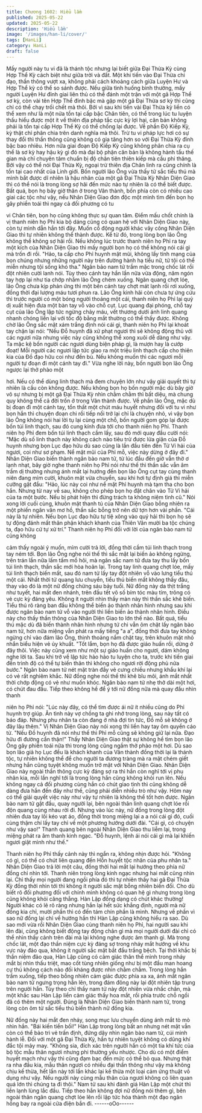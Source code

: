```yaml
---
title: Chương 1602: Hiểu lầm
published: 2025-05-22
updated: 2025-05-22
description: 'Hiểu lầm'
image: '/images/han-li/cover/'
tags: [HanLi]
category: HanLi
draft: false
---
```


Mấy người này tu vi đã là thánh tộc nhưng lại biết giữa Đại Thừa
Kỳ cùng Hợp Thể Kỳ cách biệt như giữa trời và đất. Một khi tiến
vào Đại Thừa chi đạo, thần thông vượt xa, không phải cách
khoảng cách giữa Luyện Hư và Hợp Thể kỳ có thể so sánh được.
Nếu giữa tình huống bình thường, mấy người Luyện Hư đỉnh giai
liên thủ có thể đánh một trận với một gã Hợp Thể sơ kỳ, còn vài
tên Hợp Thể đỉnh bậc mà gặp một gã Đại Thừa sơ kỳ thì cũng chỉ
có thể chạy trối chết mà thôi. Bởi vì sau khi tiến vài Đại Thừa kỳ
liền có thể xem như là một nửa tồn tại cấp bậc Chân tiên, có thể
trong lúc tu luyện thấu hiểu được một ít về thiên địa pháp tắc cực
kỳ lợi hại, căn bản không phải là tồn tại cấp Hợp Thể Kỳ có thể
chống lại được. Về phần Độ Kiếp Kỳ, kỳ thật chỉ phân chia trên
danh nghĩa mà thôi. Trừ tu vi pháp lực hơi có sự thay đổi thì thần
thông cũng không có gia tăng hơn so với Đại Thừa Kỳ đỉnh bậc
bao nhiêu.
Hơn nữa giai đoạn Độ Kiếp Kỳ cũng không phân chia ra cụ thể là
sơ kỳ hay hậu kỳ gì đó mà đại bộ phận căn bản là không hành tẩu
thế gian mà chỉ chuyên tâm chuẩn bị độ chân tiên thiên kiếp mà
cầu phi thăng.
Bởi vậy có thể nói Đại Thừa Kỳ, ngoại trừ thiên địa Chân linh ra
cũng chính là tồn tại cao nhất của Linh giới.
Bốn người lão Ông vừa thấy tử sắc tiểu thú mà mình bắt được dĩ
nhiên là hậu nhân của một gã Đại Thừa Kỳ Nhân Diện Giao thì có
thể nói là trong lòng sợ hãi đến mức nào tự nhiên là có thể biết
được.
Bất quá, bọn họ bây giờ thân ở trong Vân thành, bốn phía còn có
nhiều cao giai các tộc như vậy, nếu Nhân Diện Giao đơn độc một
mình tìm đến bọn họ gây phiền toái thì ngay cả đối phương có tu

vi Chân tiên, bọn họ cũng không thực sự quan tâm. Điểm mấu
chốt chính là vị thanh niên họ Phỉ kia bộ dáng cũng có quan hệ
với Nhân Diện Giao này, còn tự mình dẫn hắn tới đây. Muốn cổ
động người khác vây công Nhân Diện Giao thì tự nhiên không thể
thành được.
Kể từ đó, trong lòng bọn lão Ông không thể không sợ hãi rồi. Nếu
không lúc trước thanh niên họ Phỉ ra tay một kích của Nhân Diện
Giao thì mấy người bọn họ có thể không nói cái gì mà trốn đi rồi.
"Hảo, ta cấp cho Phỉ huynh mặt mũi, không lấy tính mạng của bọn
chúng nhưng những người này trên đường hành hạ tiểu nữ, tử tội
có thể miễn nhưng tội sống khó tha."
Ngân bảo nam tử trầm mặc trong chốc lát rồi đột nhiên cười lanh
nói.
Tùy theo cánh tay hắn lần nữa vừa động, năm ngón tay hợp lại
như tia chớp nhắm lão Ông chém xuống. Ngân quang chợt lóe,
lão Ông chưa kịp phản ứng thì một bên cánh tay chợt mát lạnh rồi
rơi xuống, đồng thời đại lượng máu tươi phun ra.
Lão Ông kinh hãi còn chưa tự ứng cứu thì trước người có một
bóng người thoáng một cái, thanh niên họ Phỉ lại quỷ dị xuất hiện
đưa một bàn tay vỗ vào chỗ cụt. Lục quang đại phóng, chỗ tay cụt
của lão Ông lập tức ngừng chảy máu, vết thương dưới ánh linh
quang nhanh chóng liền lại với tốc độ bằng mắt thường có thể
thấy được.
Không chờ lão Ông sắc mặt xám trắng định nói cái gì, thanh niên
họ Phỉ lại khoát tay chặn lại nói:
"Nếu Đỗ huynh đã xử phạt ngươi thì sẽ không động thủ với các
ngươi nữa nhưng việc này cũng không thể xong xuôi dễ dàng như
vậy. Ta mặc kệ bốn người các ngươi dùng biện pháp gì, là mượn
hay là cướp đoạt! Mỗi người các ngươi lập tức giao ra một triệu
linh thạch cấp cho thiên kia của Đồ đạo hữu coi như đền bù. Nếu
không muốn thì các ngươi mỗi người tự đoạn đi một cánh tay đi."
Vừa nghe lời này, bốn người bọn lão Ông ngược lại thở phào một

hơi. Nếu có thể dùng linh thạch mà đem chuyện lớn như vậy giải
quyết thì tự nhiên là cầu còn không được. Nếu không bọn họ bốn
người mặc dù bây giờ vô sự nhưng bị một gã Đại Thừa Kỳ nhìn
chằm chằm thì bất diệu, mà chung quy không thể cả đời trốn ở
trong Vân thành được.
Về phần lão Ông, mặc dù bị đoạn đi một cánh tay, tổn thất một
chút máu huyết nhưng đối với tu vi như bọn hắn thì chuyện đoạn
chi rồi tiếp nối trở lại chỉ là chuyện nhỏ, vì vậy bọn lão Ông không
nói hai lời tụ lại cùng một chỗ, bốn người gom góp lại được bốn
túi linh thạch, sau đó cung kính đưa tới cho thanh niên họ Phỉ.
Thanh niên họ Phỉ đem bốn túi linh thạch cầm lấy, sau đó mới
quay đầu cười nói:
"Mặc dù số linh thạch này không cách nào tiêu trừ được lửa giận
của Đỗ huynh nhưng bọn Lục đạo hữu dù sao cũng là lần đầu tiên
đến Tử Vi hải của ngươi, coi như sơ phạm. Nể mặt mũi của Phỉ
mỗ, việc này dừng ở đây đi."
Nhân Diện Giao biến thành ngân bào nam tử, từ lúc đầu đến giờ
vẫn thờ ơ lạnh nhạt, bây giờ nghe thanh niên họ Phỉ nói như thế
thì thần sắc vẫn âm trầm dị thường nhưng ánh mắt lại hướng đến
bọn lão Ông cụt tay cùng thanh niên đang mỉm cười, khuôn mặt
vừa chuyển, sau khi hơi tự định giá thì miễn cưỡng gật đầu:
"Hảo, lúc này coi như nể mặt Phỉ huynh mà tạm tha cho bọn hắn.
Nhưng từ nay về sau, không cho phép bọn họ đặt chân vào Tử Vi
hải của ta một bước. Nếu bị phát hiện thì đừng trách ta không
niệm tình cũ."
Nói xong lời cuối cùng, khuôn mặt thanh tú của Nhân Diện Giao
bỗng nhiên ra một phiến ngân văn mơ hồ, thần sắc bỗng trở nên
dữ tợn hơn vài phần.
"Cái này là tự nhiên. Nếu bọn Lục đạo hữu tự tiệ xông vào quý hải
thì bọn họ sẽ tự động đánh mất thân phận khách khanh của Thiên
Vân mười ba tộc chúng ta, đạo hữu cứ tự xử trí."
Thanh niên họ Phỉ đối với lời của ngân bào nam tử cũng không

cảm thấy ngoài ý muốn, mỉm cười trả lời, đồng thời cầm túi linh
thạch trong tay ném tới.
Bọn lão Ông nghe nói thế thì sắc mặt lại biến ảo không ngừng,
trên trán lần nữa lấm tấm mồ hôi, mà ngân sắc nam tử đưa tay
thu lấy bốn túi linh thạch, thần sắc mới hòa hoãn lại. Trong tay
linh quang chợt lóe, mấy túi linh thạch biến mất, sau đó nam tử
lấy tay đột nhiên vỗ vào lưng tiểu thú một cái. Nhất thời tử quang
lưu chuyển, tiểu thú biến mất không thấy đâu, thay vào đó là một
nữ đồng chừng sáu bảy tuổi.
Nữ đồng này da thịt trắng như tuyết, hai mắt đen nhánh, trên đầu
tết vô số bím tóc màu tím, trông có vẻ cực kỳ đáng yêu. Không ít
người nhìn thấy màn này thì thần sắc khẽ biến.
Tiểu thú rõ ràng ban đầu không thể biến ảo thành nhân hình
nhưng sau khi được ngân bào nam tử vỗ vào người thì liền biến
ảo thành nhân hình. Điều này cho thấy thần thông của Nhân Diện
Giao to lớn thế nào.
Bất quá, tiểu thú mặc dù đã biến thành nhân hình nhưng tứ chi
vẫn ôm chặt lấy ngân bào nam tử, hơn nữa miệng vẫn phát ra
mấy tiếng "a a", đồng thời đưa tay không ngừng chỉ vào đám lão
Ông, thinh thoảng nắm chặt tay, trên khuôn mặt nhỏ nhắn biểu
hiện vẻ ủy khuất.
"Tốt lắm, bọn họ đã được giáo huấn rồi, dừng ở đây thôi. Việc này
cũng xem như một sự giáo huấn cho ngươi, dám không nghe lời
ta. Sau khi trở về lập tức hảo hảo tu luyện cho ta, trước khi tiến
giai đến trình độ có thể tự biến thân thì không cho ngươi rời động
phủ nửa bước."
Ngân bào nam tử nét mặt tràn đầy vẻ cưng chiều nhưng khẩu khí
lại có vẻ rất nghiêm khắc.
Nữ đồng nghe nói thế thì khẽ bĩu môi, ánh mắt nhất thời chớp
động có vẻ như muốn khóc. Ngân bào nam tử nhẹ thở dài một
hơi, có chút đau đầu.
Tiếp theo không hề để ý tới nữ đồng nữa mà quay đầu nhìn thanh

niên họ Phỉ nói:
"Lúc này đây, có thể tìm được ái nữ ít nhiều cũng do Phỉ huynh trợ
giúp. Ân tình này vợ chồng ta ghi nhớ trong lòng, sau này tất có
báo đáp. Nhưng phu nhân ta còn đang ở nhà đợi tin tức, Đồ mỗ
sẽ không ở đây lâu thêm."
Vị Nhân Diện Giao này nói xong thì liền hay tay ôm quyền cáo từ.
"Nếu Đồ huynh đã nói như thế thì Phỉ mỗ cũng sẽ không giữ lại
nữa. Đạo hữu đi đường cẩn thận!"
Thấy Nhân Diện Giao thật sự không hề tìm bọn lão Ông gây
phiền toái nữa thì trong lòng cũng ngầm thở phào một hơi.
Dù sao bọn lão giả họ Lục đều là khách khanh của Vân thành
đồng thời lại là thánh tộc, tự nhiên không thể để cho người ta
đương tràng mà ra mặt chém giết nhưng hắn cũng tuyệt không
muốn trở mặt với Nhân Diện Giao. Nhân Diện Giao này ngoài
thần thông cực kỳ đáng sợ ra thì hắn còn nghĩ tới vị phu nhân kia,
mỗi lần nghĩ tới là trong lòng hắn cũng không khỏi run lên.
Nếu không ngay cả đối phương cùng hắn có chút giao tình thì
cũng không dễ dàng đưa hắn đến đây như thế, cũng phải diễn
nhiều trò như vậy. Hôm nay có thể giải quyết việc này như vậy tự
nhiên là không thể tốt hơn được.
Ngân bào nam tử gật đầu, quay người lại, bên ngoài thân linh
quang chợt lóe rồi độn quang cùng nhau rời đi. Nhưng vào lúc
này, nữ đồng trong lòng đột nhiên đưa tay lôi kéo vạt áo, đồng
thời trong miệng lại a a nói cái gì đó, cuối cùng thậm chí lấy tay
chỉ về một phương hướng dưới đài.
"Cái gì, có chuyện như vậy sao!"
Thanh quang bên ngoài Nhân Diện Giao thu liễm lại, trong miệng
phát ra âm thanh kinh ngạc.
"Đỗ huynh, lệnh ái nói cái gì mà lại khiến ngươi giật mình như
thế."

Thanh niên họ Phỉ thấy cảnh này thì ngẩn ra, không nhịn được
hỏi.
"Không có gì, có thể có chút liên quang đến Hỗn huyết tộc nhân
của phu nhân ta."
Nhân Diện Giao trả lời một câu, đồng thời hai mắt lại hướng theo
phía nữ đồng chỉ nhìn tới.
Thanh niên trong lòng kinh ngạc nhưng hai mắt cũng nhìn lại. Chỉ
thấy mọi người đang ngồi phía đó thì tự nhiên thấy hai gã Đại
Thừa Kỳ đồng thời nhìn tới thì không ít người sắc mặt bỗng nhiên
biến đổi. Cho dù biết rõ đối phương đối với chính mình không có
quan hệ gì nhưng trong lòng cũng không khỏi căng thẳng.
Hàn Lập đồng dạng có chút khác thường! Người khác có lẽ rõ
ràng nhưng hắn lại hết sức khẳng định, người mà nữ đồng kia
chỉ, mười phần thì có đến tám chín phần là mình.
Nhưng về phần vì sao nữ đồng lại chỉ về hướng hắn thì Hàn Lập
cũng không hiểu ra sao. Dù sao mới vừa rồi Nhân Diện Giao cùng
thanh niên họ Phỉ, hai người sau khi lên đài, cũng không biết
động tay động chân gì mà mọi người dưới đài chỉ có thể nhìn thấy
cảnh trên đài mà lại không nghe được âm thanh gì.
Mà trong chốc lát, một đạo thần niệm cực kỳ đáng sợ trong nháy
mắt hướng về khu vực này đảo qua, không ít người sắc mặt bắt
đầu trắng bệch. Tại thời khắc bị thần niệm đảo qua, Hàn Lập
cũng có cảm giác thân thể mình trong nháy mắt bị nhìn thấu triệt,
mao cốt tùng nhiên giống như bị một đầu man hoang cự thú
không cách nào đối kháng được nhìn chằm chằm.
Trong lòng hắn trầm xuống, tiếp theo bỗng nhiên cảm giác được
phía xa xa, ánh mắt ngân bào nam tử ngưng trọng hẳn lên, trong
đám đông này lại đột nhiên tập trung trên người hắn. Tùy theo chỉ
thấy nam tử này đột nhiên vừa nhấc chân, mà một khắc sau Hàn
Lập liền cảm giác thấy hoa mắt, rồi phía trước chỗ ngồi đã có
thêm một người. Đúng là Nhân Diện Giao biến thành nam tử,
trong lòng còn ôm tử sắc tiểu thú biến thành nữ đồng kia.

Nữ đồng này hai mắt đen nháy, song mục lưu chuyển dùng ánh
mắt tò mò nhìn hắn.
"Bái kiến tiền bối!"
Hàn Lập trong lòng bất an nhưng nét mặt vẫn còn có thể bảo trì
vẻ trấn định, đứng dậy nhìn ngân bào nam tử, cúi mình hành lễ.
Đối với một gã Đại Thừa Kỳ, hắn tự nhiên tuyệt không có dũng
khí đắc tội mảy may.
"Không sia, đích xác trên người hắn có một tia khí tức của bộ tộc
mẫu thân ngươi nhưng phi thường yếu nhược. Cho dù có một
điểm huyết mạch như vậy thì cũng đạm bạc đến mức có thể bỏ
qua. Nhưng thật ra nha đầu kia, mẫu thân ngươi có nhiều đại thần
thông như vậy mà không chịu kế thừa, hết lần này tới lần khác lại
kế thừa một loại cảm ứng thuật vô dụng như vậy. Nếu người này
cùng mẫu thân của ngươi không có liên quan quá lớn thì chúng ta
đi thôi."
Nam tử sau khi đánh giá Hàn Lập một chút thì liền lạnh lùng lắc
đầu.
Tiếp theo hắn không đợi nữ đồng nói thêm gì, bên ngoài thân
ngân quang chợt lóe lên rồi lập tức hóa thành một đạo ngân hồng
bay ra ngoài cửa điện bắn đi.
------oOo------
